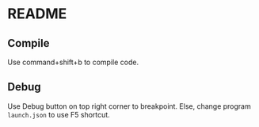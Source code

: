 # README

## Compile

Use command+shift+b to compile code.

## Debug

Use Debug button on top right corner to breakpoint.
Else, change program `launch.json` to use F5 shortcut.
